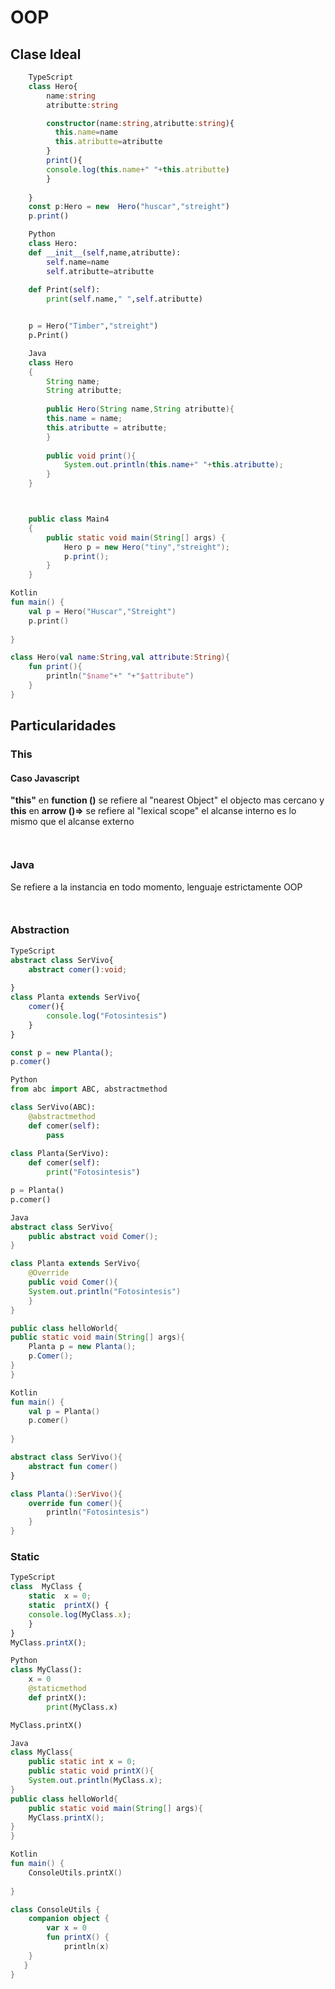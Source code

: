# OOP
## Clase Ideal
```ts
	TypeScript
	class Hero{
		name:string
		atributte:string

		constructor(name:string,atributte:string){
		  this.name=name
		  this.atributte=atributte
		}
		print(){
		console.log(this.name+" "+this.atributte)
		}
	
	}
	const p:Hero = new  Hero("huscar","streight")
	p.print()
```
```python
	Python
	class Hero:
    def __init__(self,name,atributte):
        self.name=name
        self.atributte=atributte
    
    def Print(self):
        print(self.name," ",self.atributte)


	p = Hero("Timber","streight")
	p.Print()
```
```java
	Java
	class Hero
	{
	    String name;
	    String atributte;
    
	    public Hero(String name,String atributte){
        this.name = name;
        this.atributte = atributte;
	    }
    
	    public void print(){
	        System.out.println(this.name+" "+this.atributte);
	    }
	}



	public class Main4
	{
		public static void main(String[] args) {
			Hero p = new Hero("tiny","streight");
			p.print();
		}
	}

```
```kotlin
Kotlin
fun main() {
    val p = Hero("Huscar","Streight")
    p.print()
    
}

class Hero(val name:String,val attribute:String){
    fun print(){
        println("$name"+" "+"$attribute")
    }
}
```
## Particularidades
### This
#### Caso Javascript
**"this"** en **function ()** se refiere al "nearest Object" el objecto mas cercano y **this** en **arrow ()=>** se refiere al "lexical scope" el alcanse interno es lo mismo que el alcanse externo
```ts

```
```python
```
### Java
Se refiere a la instancia en todo momento, lenguaje estrictamente OOP
```java
```
```kotlin
```
### Abstraction

```ts
TypeScript
abstract class SerVivo{
	abstract comer():void;
	
}
class Planta extends SerVivo{
	comer(){
		console.log("Fotosintesis")
	}
}

const p = new Planta();
p.comer()
```

```python
Python
from abc import ABC, abstractmethod

class SerVivo(ABC):    
    @abstractmethod
    def comer(self):
        pass
    
class Planta(SerVivo):
    def comer(self):
        print("Fotosintesis")

p = Planta()
p.comer()
```

```java
Java
abstract class SerVivo{
	public abstract void Comer();
}

class Planta extends SerVivo{
	@Override
	public void Comer(){
	System.out.println("Fotosintesis")
	}
}

public class helloWorld{
public static void main(String[] args){
	Planta p = new Planta();
	p.Comer();
}
}
```
```kotlin
Kotlin
fun main() {
    val p = Planta()
    p.comer()
    
}

abstract class SerVivo(){
    abstract fun comer()
}

class Planta():SerVivo(){
    override fun comer(){
        println("Fotosintesis")
    }
}
```
### Static
```ts
TypeScript
class  MyClass {
	static  x = 0;
	static  printX() {
	console.log(MyClass.x);
	}
}
MyClass.printX();
```
```python
Python
class MyClass():
	x = 0
	@staticmethod
	def printX():
		print(MyClass.x)

MyClass.printX()
```
```java
Java
class MyClass{
	public static int x = 0;
	public static void printX(){
	System.out.println(MyClass.x);
}
public class helloWorld{
	public static void main(String[] args){
	MyClass.printX();
}
}
```
```kotlin
Kotlin
fun main() {
    ConsoleUtils.printX()
    
}

class ConsoleUtils {
    companion object {
        var x = 0
        fun printX() {
            println(x)
    }    
   }
}
```







<!--stackedit_data:
eyJoaXN0b3J5IjpbMTQ1MDQwMjk4MSwxNjQyNjY0OTU0LC0xMj
U5MjExNjkxLC05MDU2MDcxNDcsLTM1NDUzMTE5OSwtMzk4NTQy
OTgsNDYxOTc1NTMyLDQ2MTk3NTUzMiw3MzU0ODQzNDQsLTk0ND
Y5MDYzLC00MDIwNTc4MjIsLTIwMjU1MTEyNjksMTE1NTY3NDgz
NSwtMTQwMTc3MDQxMiwxMjA1MDYwNjAwLDE0MzM0ODAyODgsLT
IwNzE1OTYyMyw4MjM5NDMxODcsNjM2Nzg4MTM0LC03MTMxMzQy
NjFdfQ==
-->